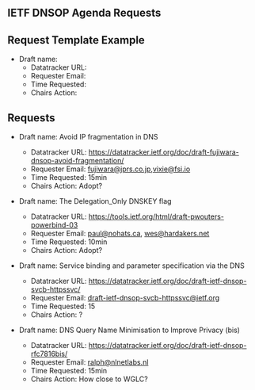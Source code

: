## IETF DNSOP Agenda Requests

## Request Template Example

*   Draft name:
    - Datatracker URL:
    - Requester Email:
    - Time Requested:
    - Chairs Action:

## Requests

*   Draft name:  Avoid IP fragmentation in DNS
    - Datatracker URL:  https://datatracker.ietf.org/doc/draft-fujiwara-dnsop-avoid-fragmentation/
    - Requester Email: fujiwara@jprs.co.jp,vixie@fsi.io
    - Time Requested:  15min
    - Chairs Action: Adopt?

*   Draft name:   The Delegation_Only DNSKEY flag
    - Datatracker URL:  https://tools.ietf.org/html/draft-pwouters-powerbind-03
    - Requester Email: paul@nohats.ca, wes@hardakers.net
    - Time Requested:  10min
    - Chairs Action: Adopt?

*   Draft name: Service binding and parameter specification via the DNS
    - Datatracker URL: https://datatracker.ietf.org/doc/draft-ietf-dnsop-svcb-httpssvc/
    - Requester Email: draft-ietf-dnsop-svcb-httpssvc@ietf.org
    - Time Requested: 15
    - Chairs Action: ?

*   Draft name: DNS Query Name Minimisation to Improve Privacy (bis)
    - Datatracker URL: https://datatracker.ietf.org/doc/draft-ietf-dnsop-rfc7816bis/
    - Requester Email: ralph@nlnetlabs.nl
    - Time Requested: 15min
    - Chairs Action: How close to WGLC? 
